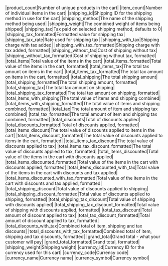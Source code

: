 |product_count|Number of unique products in the cart|
|item_count|Number of individual items in the cart|
|shipping_id|Shipping ID for the shipping method in use for the cart|
|shipping_method|The name of the shipping method being used|
|shipping_weight|The combined weight of items being shipped|
|shipping_tax|Tax paid on selected shipping method, defaults to 0|
|shipping_tax_formatted|Formatted value for shipping tax|
|shipping_tax_rate|Rate used for shipping tax|
|shipping_with_tax|Shipping charge with tax added|
|shipping_with_tax_formatted|Shipping charge with tax added, formatted|
|shipping_without_tax|Cost of shipping without tax|
|shipping_without_tax_formatted|Cost of shipping without tax, formatted|
|total_items|Total value of the items in the cart|
|total_items_formatted|Total value of the items in the cart, formatted|
|total_items_tax|The total tax amount on items in the cart|
|total_items_tax_formatted|The total tax amount on items in the cart, formatted|
|total_shipping|The total shipping amount|
|total_shipping_formatted|The total shipping amount, formatted|
|total_shipping_tax|The total tax amount on shipping|
|total_shipping_tax_formatted|The total tax amount on shipping, formatted|
|total_items_with_shipping|The total value of items and shipping combined|
|total_items_with_shipping_formatted|The total value of items and shipping combined, formatted|
|total_tax|The total amount of item and shipping tax combined|
|total_tax_formatted|The total amount of item and shipping tax combined, formatted|
|total_discounts|Total of discounts applied|
|total_discounts_formatted|Total of discounts applied, formatted|
|total_items_discount|The total value of discounts applied to items in the cart|
|total_items_discount_formatted|The total value of discounts applied to items in the cart, formatted|
|total_items_tax_discount|The total value of discounts applied to tax|
|total_items_tax_discount_formatted|The total value of discounts applied to tax, formatted|
|total_items_discounted|Total value of the items in the cart with discounts applied|
|total_items_discounted_formatted|Total value of the items in the cart with discounts applied, formatted|
|total_items_discounted_with_tax|Total value of the items in the cart with discounts and tax applied|
|total_items_discounted_with_tax_formatted|Total value of the items in the cart with discounts and tax applied, formatted|
|total_shipping_discount|Total value of discounts applied to shipping|
|total_shipping_discount_formatted|Total value of discounts applied to shipping, formatted|
|total_shipping_tax_discount|Total value of shipping with discounts applied|
|total_shipping_tax_discount_formatted|Total value of shipping with discounts applied, formatted|
|total_tax_discount|Total amount of discount applied to tax|
|total_tax_discount_formatted|Total amount of discount applied to tax, formatted|
|total_discounts_with_tax|Combined total of item, shipping and tax discounts|
|total_discounts_with_tax_formatted|Combined total of item, shipping and tax discounts, formatted|
|grand_total|Grand total - what your customer will pay|
|grand_total_formatted|Grand total, formatted|
|shipping_weight|Shipping weight|
|currency_id|Currency ID for the currency used for this cart|
|currency_code|Currency code|
|currency_name|Currency name|
|currency_symbol|Currency symbol|
